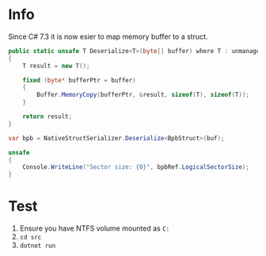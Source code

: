 # Info
Since C# 7.3 it is now esier to map memory buffer to a struct.

```csharp
public static unsafe T Deserialize<T>(byte[] buffer) where T : unmanaged
{
    T result = new T();

    fixed (byte* bufferPtr = buffer)
    {
        Buffer.MemoryCopy(bufferPtr, &result, sizeof(T), sizeof(T));
    }

    return result;
}

var bpb = NativeStructSerializer.Deserialize<BpbStruct>(buf);

unsafe
{
    Console.WriteLine("Sector size: {0}", bpbRef.LogicalSectorSize);
}
```

# Test
1. Ensure you have NTFS volume mounted as `C:`
1. `cd src`
1. `dotnet run`
